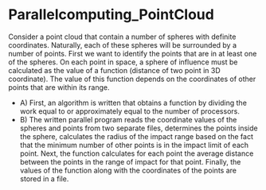 # Parallelcomputing_PointCloud
Consider a point cloud that contain a number of spheres with definite coordinates. Naturally, each of these spheres will be surrounded by a number of points. First we want to identify the points that are in at least one of the spheres. On each point in space, a sphere of influence must be calculated as the value of a function (distance of two point in 3D coordinate). The value of this function depends on the coordinates of other points that are within its range. 
- A) First, an algorithm is written that obtains a function by dividing the work equal to or approximately equal to the number of processors. 
- B) The written parallel program reads the coordinate values of the spheres and points from two separate files, determines the points inside the sphere, calculates the radius of the impact range based on the fact that the minimum number of other points is in the impact limit of each point. Next, the function calculates for each point the average distance between the points in the range of impact for that point. Finally, the values of the function along with the coordinates of the points are stored in a file.
